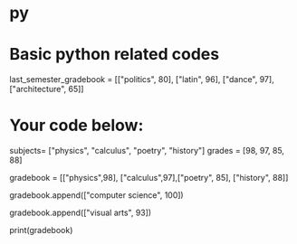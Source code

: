 # py
# Basic python related codes


last_semester_gradebook = [["politics", 80], ["latin", 96], ["dance", 97], ["architecture", 65]]

# Your code below: 
subjects= ["physics", "calculus", "poetry", "history"]
grades = [98, 97, 85, 88]

gradebook = [["physics",98], ["calculus",97],["poetry", 85], ["history", 88]]

gradebook.append(["computer science", 100])


gradebook.append(["visual arts", 93])

print(gradebook)
